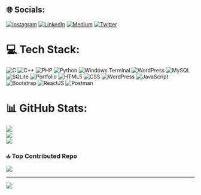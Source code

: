 
## 🌐 Socials:
[![Instagram](https://img.shields.io/badge/Instagram-%23E4405F.svg?logo=Instagram&logoColor=white)](https://instagram.com/www.instagram.com/madhav_sharma7755/) [![LinkedIn](https://img.shields.io/badge/LinkedIn-%230077B5.svg?logo=linkedin&logoColor=white)](https://linkedin.com/in/https:/www.linkedin.com/in/madhavsharma12/) [![Medium](https://img.shields.io/badge/Medium-12100E?logo=medium&logoColor=white)](https://medium.com/@https://medium.com/@madhav032001) [![Twitter](https://img.shields.io/badge/Twitter-%231DA1F2.svg?logo=Twitter&logoColor=white)](https://twitter.com/https://twitter.com/MadhavS200) 

# 💻 Tech Stack:
![C](https://img.shields.io/badge/c-%2300599C.svg?style=for-the-badge&logo=c&logoColor=white) ![C++](https://img.shields.io/badge/c++-%2300599C.svg?style=for-the-badge&logo=c%2B%2B&logoColor=white) ![PHP](https://img.shields.io/badge/php-%23777BB4.svg?style=for-the-badge&logo=php&logoColor=white) ![Python](https://img.shields.io/badge/python-3670A0?style=for-the-badge&logo=python&logoColor=ffdd54) ![Windows Terminal](https://img.shields.io/badge/Windows%20Terminal-%234D4D4D.svg?style=for-the-badge&logo=windows-terminal&logoColor=white) ![WordPress](https://img.shields.io/badge/WordPress-%23117AC9.svg?style=for-the-badge&logo=WordPress&logoColor=white) ![MySQL](https://img.shields.io/badge/mysql-%2300000f.svg?style=for-the-badge&logo=mysql&logoColor=white) ![SQLite](https://img.shields.io/badge/sqlite-%2307405e.svg?style=for-the-badge&logo=sqlite&logoColor=white) ![Portfolio](https://img.shields.io/badge/Portfolio-%23000000.svg?style=for-the-badge&logo=firefox&logoColor=#FF7139) ![HTML5](https://img.shields.io/badge/html5-%23E34F26.svg?style=for-the-badge&logo=html5&logoColor=white) ![CSS](https://img.shields.io/badge/css-%2300000f.svg?style=for-the-badge&logo=css&logoColor=blue) ![WordPress](https://img.shields.io/badge/WordPress-%23117AC9.svg?style=for-the-badge&logo=WordPress&logoColor=white) ![JavaScript](https://img.shields.io/badge/javascript-%23323330.svg?style=for-the-badge&logo=javascript&logoColor=%23F7DF1E) ![Bootstrap](https://img.shields.io/badge/bootstrap-%238511FA.svg?style=for-the-badge&logo=bootstrap&logoColor=white) ![ReactJS](https://img.shields.io/badge/react-%2300000f.svg?style=for-the-badge&logo=react&logoColor=blue) ![Postman](https://img.shields.io/badge/postman-%23ffffff.svg?style=for-the-badge&logo=postman&logoColor=white)
# 📊 GitHub Stats:
![](https://github-readme-stats.vercel.app/api?username=madhavsharma7&theme=dark&hide_border=false&include_all_commits=false&count_private=false)<br/>
![](https://github-readme-streak-stats.herokuapp.com/?user=madhavsharma7&theme=dark&hide_border=false)<br/>
![](https://github-readme-stats.vercel.app/api/top-langs/?username=madhavsharma7&theme=dark&hide_border=false&include_all_commits=false&count_private=false&layout=compact)

### 🔝 Top Contributed Repo
![](https://github-contributor-stats.vercel.app/api?username=madhavsharma7&limit=5&theme=dark&combine_all_yearly_contributions=true)

---
[![](https://visitcount.itsvg.in/api?id=madhavsharma7&icon=0&color=0)](https://visitcount.itsvg.in)

<!-- Proudly created with GPRM ( https://gprm.itsvg.in ) -->
